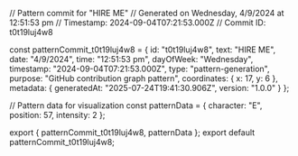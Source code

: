 // Pattern commit for "HIRE ME"
// Generated on Wednesday, 4/9/2024 at 12:51:53 pm
// Timestamp: 2024-09-04T07:21:53.000Z
// Commit ID: t0t19luj4w8

const patternCommit_t0t19luj4w8 = {
  id: "t0t19luj4w8",
  text: "HIRE ME",
  date: "4/9/2024",
  time: "12:51:53 pm",
  dayOfWeek: "Wednesday",
  timestamp: "2024-09-04T07:21:53.000Z",
  type: "pattern-generation",
  purpose: "GitHub contribution graph pattern",
  coordinates: {
    x: 17,
    y: 6
  },
  metadata: {
    generatedAt: "2025-07-24T19:41:30.906Z",
    version: "1.0.0"
  }
};

// Pattern data for visualization
const patternData = {
  character: "E",
  position: 57,
  intensity: 2
};

export { patternCommit_t0t19luj4w8, patternData };
export default patternCommit_t0t19luj4w8;
